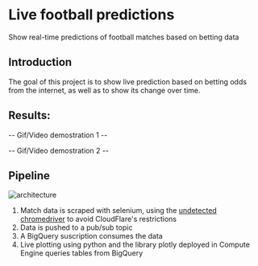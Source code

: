 # Live football predictions

Show real-time predictions of football matches based on betting data


## Introduction

The goal of this project is to show live prediction based on betting odds from the internet, as well as to show its change over time.


## Results:

-- Gif/Video demostration 1 --

-- Gif/Video demostration 2 --


## Pipeline

![architecture](https://user-images.githubusercontent.com/66125885/190246413-ce2cfa0e-b479-40d3-b739-a1d21bd88540.png)

1. Match data is scraped with selenium, using the [undetected  chromedriver]("https://github.com/ultrafunkamsterdam/undetected-chromedriver") to avoid CloudFlare's restrictions
2. Data is pushed to a pub/sub topic
3. A BigQuery suscription consumes the data
4. Live plotting using python and the library plotly deployed in Compute Engine queries tables from BigQuery
